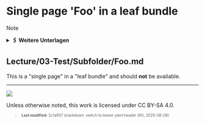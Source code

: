 # Single page 'Foo' in a leaf bundle

> [!NOTE]
> <details>
> <summary><strong>🖇 Weitere Unterlagen</strong></summary>
>
> - [NN1-Das_Perzeptron.pdf](files/NN1-Das_Perzeptron.pdf)
> - [Annotierte Folien:
>   LR-Parser1](https://github.com/Compiler-CampusMinden/AnnotatedSlides/blob/master/lr-parser1.ann.ma.pdf)
> - [Annotierte Folien: LR-Parser1
>   (RAW)](https://raw.githubusercontent.com/Compiler-CampusMinden/AnnotatedSlides/master/lr-parser1.ann.ma.pdf)
>
> </details>

## Lecture/03-Test/Subfolder/Foo.md

This is a "single page" in a "leaf bundle" and should **not** be
available.

------------------------------------------------------------------------

<div>

![](https://licensebuttons.net/l/by-sa/4.0/88x31.png)

</div>

Unless otherwise noted, this work is licensed under CC BY-SA 4.0.

<blockquote><p><sup><sub><strong>Last modified:</strong> 2c1a957 (markdown: switch to leaner yaml header (#1), 2025-08-08)<br></sub></sup></p></blockquote>
